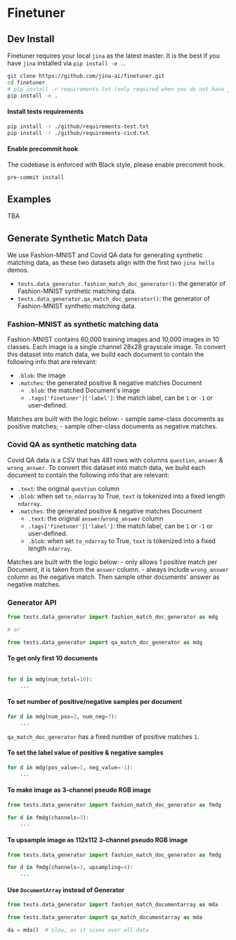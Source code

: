 # Finetuner

## Dev Install

Finetuner requires your local `jina` as the latest master. It is the best if you have `jina` installed via `pip install -e .`.

```bash
git clone https://github.com/jina-ai/finetuner.git
cd finetuner
# pip install -r requirements.txt (only required when you do not have jina locally) 
pip install -e .
```

#### Install tests requirements

```bash
pip install -r ./github/requirements-test.txt
pip install -r ./github/requirements-cicd.txt
```

#### Enable precommit hook

The codebase is enforced with Black style, please enable precommit hook.

```bash
pre-commit install
```

## Examples

TBA

## Generate Synthetic Match Data

We use Fashion-MNIST and Covid QA data for generating synthetic matching data, as these two datasets align with the first two `jina hello` demos.

- `tests.data_generator.fashion_match_doc_generator()`: the generator of Fashion-MNIST synthetic matching data.
- `tests.data_generator.qa_match_doc_generator()`: the generator of Fashion-MNIST synthetic matching data.

### Fashion-MNIST as synthetic matching data

Fashion-MNIST contains 60,000 training images and 10,000 images in 10 classes. Each image is a single channel 28x28 grayscale image. To convert this dataset into match data, we build each document to contain the following info that are relevant:

  - `.blob`: the image
  - `.matches`: the generated positive & negative matches Document
    - `.blob`: the matched Document's image 
    - `.tags['finetuner']['label']`: the match label, can be `1` or `-1` or user-defined.

Matches are built with the logic below:
    - sample same-class documents as positive matches;
    - sample other-class documents as negative matches.

### Covid QA as synthetic matching data

Covid QA data is a CSV that has 481 rows with columns `question`, `answer` & `wrong_answer`. To convert this dataset into match data, we build each document to contain the following info that are relevant:

 - `.text`: the original `question` column
 - `.blob`: when set `to_ndarray` to True, `text` is tokenized into a fixed length `ndarray`.
 - `.matches`: the generated positive & negative matches Document
   - `.text`: the original `answer`/`wrong_answer` column
   - `.tags['finetuner']['label']`: the match label, can be `1` or `-1` or user-defined.
   - `.blob`: when set `to_ndarray` to True, `text` is tokenized into a fixed length `ndarray`.

Matches are built with the logic below:
    - only allows 1 positive match per Document, it is taken from the `answer` column.
    - always include `wrong_answer` column as the negative match. Then sample other documents' answer as negative matches.


### Generator API

```python
from tests.data_generator import fashion_match_doc_generator as mdg

# or

from tests.data_generator import qa_match_doc_generator as mdg
```

#### To get only first 10 documents

```python

for d in mdg(num_total=10):
    ...
```

#### To set number of positive/negative samples per document

```python
for d in mdg(num_pos=2, num_neg=7):
    ...
```

`qa_match_doc_generator` has a fixed number of positive matches `1`.

#### To set the label value of positive & negative samples

```python
for d in mdg(pos_value=1, neg_value=-1):
    ...
```

#### To make image as 3-channel pseudo RGB image

```python
from tests.data_generator import fashion_match_doc_generator as fmdg

for d in fmdg(channels=3):
    ...
```

#### To upsample image as 112x112 3-channel pseudo RGB image

```python
from tests.data_generator import fashion_match_doc_generator as fmdg

for d in fmdg(channels=3, upsampling=4):
    ...
```

#### Use `DocumentArray` instead of Generator

```python
from tests.data_generator import fashion_match_documentarray as mda

from tests.data_generator import qa_match_documentarray as mda

da = mda()  # slow, as it scans over all data
```


    
